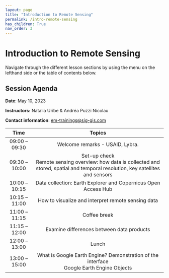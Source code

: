 ```yaml
---
layout: page
title: "Introduction to Remote Sensing"
permalink: /intro-remote-sensing
has_children: True
nav_order: 3
---
```


# Introduction to Remote Sensing

Navigate through the different lesson sections by using the menu on the lefthand side or the table of contents below.

## Session Agenda

**Date**: May 10, 2023

**Instructors:** Natalia Uribe & Andréa Puzzi Nicolau

**Contact information**: [em-trainings@sig-gis.com](em-trainings@sig-gis.com)

|      Time     |                                                                 Topics                                                                 |
|:-------------:|:--------------------------------------------------------------------------------------------------------------------------------------:|
| 09:00 – 09:30 |                                                     Welcome remarks - USAID, Lybra.                                                    |
| 09:30 – 10:00 | Set-up check<br>Remote sensing overview: how data is collected and stored, spatial and temporal resolution, key satellites and sensors |
| 10:00 – 10:15 |                                     Data collection: Earth Explorer and Copernicus Open Access Hub                                     |
| 10:15 – 11:00 |                                           How to visualize and interpret remote sensing data                                           |
| 11:00 – 11:15 |                                                              Coffee break                                                              |
| 11:15 – 12:00 |                                                Examine differences between data products                                               |
| 12:00 – 13:00 |                                                                  Lunch                                                                 |
| 13:00 – 15:00 |                       What is Google Earth Engine? Demonstration of the interface<br>Google Earth Engine Objects                       |
